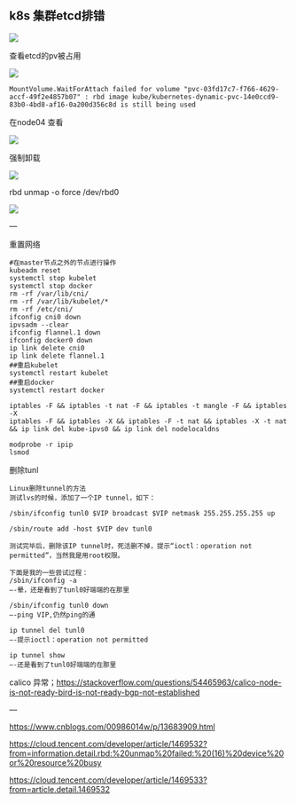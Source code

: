 ## k8s 集群etcd排错



![](https://kaliarch-bucket-1251990360.cos.ap-beijing.myqcloud.com/blog_img/20210615174618.png)



查看etcd的pv被占用

![](https://kaliarch-bucket-1251990360.cos.ap-beijing.myqcloud.com/blog_img/20210615174703.png)



```shell
MountVolume.WaitForAttach failed for volume "pvc-03fd17c7-f766-4629-accf-49f2e4857b07" : rbd image kube/kubernetes-dynamic-pvc-14e0ccd9-83b0-4bd8-af16-0a200d356c8d is still being used
```



在node04 查看

![](https://kaliarch-bucket-1251990360.cos.ap-beijing.myqcloud.com/blog_img/20210615174757.png)



强制卸载



![](https://kaliarch-bucket-1251990360.cos.ap-beijing.myqcloud.com/blog_img/20210615180859.png)



rbd unmap -o force /dev/rbd0



![](https://kaliarch-bucket-1251990360.cos.ap-beijing.myqcloud.com/blog_img/20210615181043.png)





— 

重置网络

```
#在master节点之外的节点进行操作
kubeadm reset
systemctl stop kubelet
systemctl stop docker
rm -rf /var/lib/cni/
rm -rf /var/lib/kubelet/*
rm -rf /etc/cni/
ifconfig cni0 down
ipvsadm --clear 
ifconfig flannel.1 down
ifconfig docker0 down
ip link delete cni0
ip link delete flannel.1
##重启kubelet
systemctl restart kubelet
##重启docker
systemctl restart docker

iptables -F && iptables -t nat -F && iptables -t mangle -F && iptables -X
iptables -F && iptables -X && iptables -F -t nat && iptables -X -t nat && ip link del kube-ipvs0 && ip link del nodelocaldns

modprobe -r ipip
lsmod
```



删除tunl



```shell
Linux删除tunnel的方法
测试lvs的时候，添加了一个IP tunnel，如下：

/sbin/ifconfig tunl0 $VIP broadcast $VIP netmask 255.255.255.255 up

/sbin/route add -host $VIP dev tunl0

测试完毕后，删除该IP tunnel时，死活删不掉，提示“ioctl：operation not permitted”，当然我是用root权限。

下面是我的一些尝试过程：
/sbin/ifconfig -a
―-晕，还是看到了tunl0好端端的在那里

/sbin/ifconfig tunl0 down
―-ping VIP,仍然ping的通

ip tunnel del tunl0
―-提示ioctl：operation not permitted

ip tunnel show
―-还是看到了tunl0好端端的在那里

```



calico 异常；https://stackoverflow.com/questions/54465963/calico-node-is-not-ready-bird-is-not-ready-bgp-not-established

— 

https://www.cnblogs.com/00986014w/p/13683909.html

https://cloud.tencent.com/developer/article/1469532?from=information.detail.rbd:%20unmap%20failed:%20(16)%20device%20or%20resource%20busy



https://cloud.tencent.com/developer/article/1469533?from=article.detail.1469532